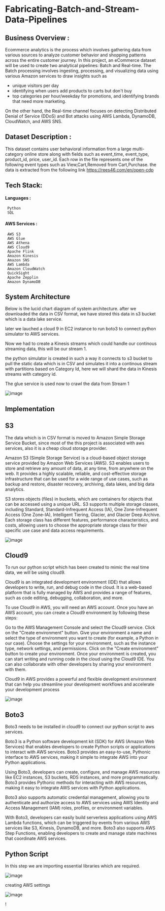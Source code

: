 # Fabricating-Batch-and-Stream-Data-Pipelines

## Business Overview :
Ecommerce analytics is the process which involves gathering data from various sources to analyze customer behavior and shopping patterns across the entire customer journey. In this project, an eCommerce dataset will be used to create two analytical pipelines: Batch and Real-time. The Batch processing involves ingesting, processing, and visualizing data using various Amazon services to draw insights such as 
- unique visitors per day 
- identifying when users add products to carts but don't buy 
- top categories per hour/weekday for promotions, and identifying brands that need more marketing. 

On the other hand, the Real-time channel focuses on detecting Distributed Denial of Service (DDoS) and Bot attacks using AWS Lambda, DynamoDB, CloudWatch, and AWS SNS.
     
## Dataset Description :

This dataset contains user behavioral information from a large multi-category online store along with fields such as event_time, event_type, product_id, price, user_id. Each row in the file represents one of the following event types such as View,Cart,Removed from Cart,Purchase. the data is extracted from the following link https://rees46.com/en/open-cdp

## Tech Stack:
#### Languages : 
     Python
     SQL
#### AWS Services :
     AWS S3
     AWS Glue
     AWS Athena
     AWS Cloud9
     Apache Flink
     Amazon Kinesis
     Amazon SNS
     AWS Lambda
     Amazon CloudWatch
     QuickSight
     Apache Zepplin
     Amazon DynamoDB
     
## System Architecture 

Below is the lucid chart diagram of system architecture. after we downloaded the data in CSV format, we have stored this data in s3 bucket which is a data lake service. 

later we lauched a cloud 9 in EC2 instance to run boto3 to connect python simulator to AWS services.

Now we had to create a Kinesis streams which could handle our continous streaming data, this will be our stream 1.

the python simulator is created in such a way it connects to s3 bucket to pull the static data which is in CSV and simulates it into a continous stream with partitions based on Category Id, here we will shard the data in Kinesis streams with category id.

The glue service is used now to crawl the data from Stream 1


  
![image](https://user-images.githubusercontent.com/83365184/222992271-4c3f3f06-fb32-4664-9968-b52d5ba93a34.png)

## Implementation

## S3 

The data which is in CSV format is moved to Amazon Simple Storage Service Bucket, since most of the this project is associated with aws services, also it is a cheap cloud storage provider.

Amazon S3 (Simple Storage Service) is a cloud-based object storage service provided by Amazon Web Services (AWS). S3 enables users to store and retrieve any amount of data, at any time, from anywhere on the web. It provides a highly scalable, reliable, and cost-effective storage infrastructure that can be used for a wide range of use cases, such as backup and restore, disaster recovery, archiving, data lakes, and big data analytics.

S3 stores objects (files) in buckets, which are containers for objects that can be accessed using a unique URL. S3 supports multiple storage classes, including Standard, Standard-Infrequent Access (IA), One Zone-Infrequent Access (One Zone-IA), Intelligent Tiering, Glacier, and Glacier Deep Archive. Each storage class has different features, performance characteristics, and costs, allowing users to choose the appropriate storage class for their specific use case and data access requirements.

![image](https://user-images.githubusercontent.com/83365184/222992656-74222c6d-496b-4e43-8fc7-2114bde0bbee.png)

## Cloud9 

To run our python script which has been created to mimic the real time data, we will be using cloud9.

Cloud9 is an integrated development environment (IDE) that allows developers to write, run, and debug code in the cloud. It is a web-based platform that is fully managed by AWS and provides a range of features, such as code editing, debugging, collaboration, and more.

To use Cloud9 in AWS, you will need an AWS account. Once you have an AWS account, you can create a Cloud9 environment by following these steps:

Go to the AWS Management Console and select the Cloud9 service.
Click on the "Create environment" button.
Give your environment a name and select the type of environment you want to create (for example, a Python in our case).
Choose the settings for your environment, such as the instance type, network settings, and permissions.
Click on the "Create environment" button to create your environment.
Once your environment is created, you can start writing and running code in the cloud using the Cloud9 IDE. You can also collaborate with other developers by sharing your environment with them.

Cloud9 in AWS provides a powerful and flexible development environment that can help you streamline your development workflows and accelerate your development process

![image](https://user-images.githubusercontent.com/83365184/222992678-2b29bb90-2c90-4578-92f2-6d0da154ee0f.png)

## Boto3

Boto3 needs to be installed in cloud9 to connect our python script to aws services.

Boto3 is a Python software development kit (SDK) for AWS (Amazon Web Services) that enables developers to create Python scripts or applications to interact with AWS services. Boto3 provides an easy-to-use, Pythonic interface to AWS services, making it simple to integrate AWS into your Python applications.

Using Boto3, developers can create, configure, and manage AWS resources like EC2 instances, S3 buckets, RDS instances, and more programmatically. Boto3 provides Pythonic methods for interacting with AWS resources, making it easy to integrate AWS services with Python applications.

Boto3 also supports automatic credential management, allowing you to authenticate and authorize access to AWS services using AWS Identity and Access Management (IAM) roles, profiles, or environment variables.

With Boto3, developers can easily build serverless applications using AWS Lambda functions, which can be triggered by events from various AWS services like S3, Kinesis, DynamoDB, and more. Boto3 also supports AWS Step Functions, enabling developers to create and manage state machines that coordinate AWS services.

## Python Script

In this step we are importing essential libraries which are required.

![image](https://user-images.githubusercontent.com/83365184/226068960-6ff395dc-e416-4bcb-817e-2f3f420128f0.png)

creating AWS settings

![image](https://user-images.githubusercontent.com/83365184/226069049-ea77f808-4984-47ae-9c49-c3c2cc79c725.png)



! 












   
                                      


